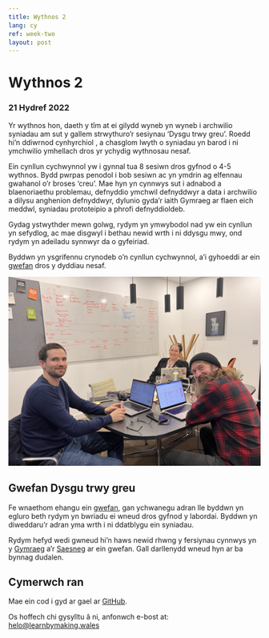 ```yaml
---
title: Wythnos 2
lang: cy
ref: week-two
layout: post
---
```


# Wythnos 2
### 21 Hydref 2022

Yr wythnos hon, daeth y tîm at ei gilydd wyneb yn wyneb i archwilio syniadau am sut y gallem strwythuro’r sesiynau ‘Dysgu trwy greu’. Roedd hi’n ddiwrnod cynhyrchiol , a chasglom lwyth o syniadau yn barod i ni ymchwilio ymhellach dros yr ychydig wythnosau nesaf.

Ein cynllun cychwynnol yw i gynnal tua 8 sesiwn dros gyfnod o 4-5 wythnos. Bydd pwrpas penodol i bob sesiwn ac yn ymdrin ag elfennau gwahanol o’r broses ‘creu’. Mae hyn yn cynnwys sut i adnabod a blaenoriaethu problemau, defnyddio ymchwil defnyddwyr a data i archwilio a dilysu anghenion defnyddwyr, dylunio gyda’r iaith Gymraeg ar flaen eich meddwl, syniadau prototeipio a phrofi defnyddioldeb.

Gydag ystwythder mewn golwg, rydym yn ymwybodol nad yw ein cynllun yn sefydlog, ac mae disgwyl i bethau newid wrth i ni ddysgu mwy, ond rydym yn adeiladu synnwyr da o gyfeiriad.

Byddwn yn ysgrifennu crynodeb o’n cynllun cychwynnol, a’i gyhoeddi ar ein [gwefan](https://learnbymaking.wales/cy/) dros y dyddiau nesaf.

![Gwen, Colm a Matt yn cynllunio; mae Jamie tu ôl i’r camera](/assets/images/planning.jpg)

## Gwefan Dysgu trwy greu

Fe wnaethom ehangu ein [gwefan](https://learnbymaking.wales/cy), gan ychwanegu adran lle byddwn yn egluro beth rydym yn bwriadu ei wneud dros gyfnod y labordai. Byddwn yn diweddaru’r adran yma wrth i ni ddatblygu ein syniadau.

Rydym hefyd wedi gwneud hi’n haws newid rhwng y fersiynau cynnwys yn y [Gymraeg](https://learnbymaking.wales/cy) a’r [Saesneg](https://learnbymaking.wales/en) ar ein gwefan. Gall darllenydd wneud hyn ar ba bynnag dudalen.

## Cymerwch ran

Mae ein cod i gyd ar gael ar [GitHub](https://github.com/orgs/learnbymakingwales/repositories).

Os hoffech chi gysylltu â ni, anfonwch e-bost at: helo@learnbymaking.wales
